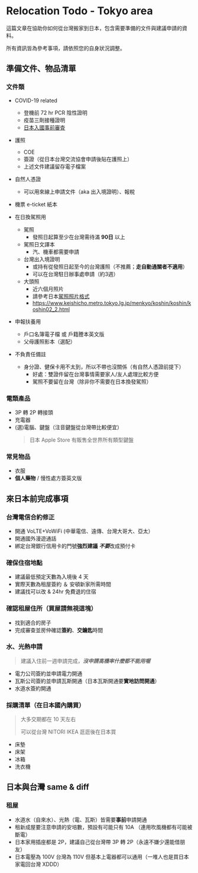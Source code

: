 # Relocation Todo - Tokyo area
這篇文章在協助你如何從台灣搬家到日本，包含需要準備的文件與建議申請的資料。

所有資訊皆為參考事項，請依照您的自身狀況調整。

準備文件、物品清單
----
### 文件類
- COVID-19 related
	- 登機前 72 hr PCR 陰性證明
	- 疫苗三劑接種證明
	- [日本入國事前審査](https://www.hco.mhlw.go.jp)
- 護照
	- COE
	- 簽證（從日本台灣交流協會申請後貼在護照上）
	- 上述文件建議留存電子檔案
- 自然人憑證
	- 可以用來線上申請文件（aka 出入境證明）、報稅
- 機票 e-ticket 紙本
- 在日換駕照用
	- 駕照
		- 發照日起算至少在台灣需待滿 **90日** 以上
	- 駕照日文譯本
		- 汽、機車都需要申請
	- 台灣出入境證明
		- 或持有從發照日起至今的台灣護照（不推薦；**走自動通關者不適用**）
		- 可以在台灣駐日辦事處申請（約3週）
	- 大頭照
		- 近六個月照片
		- 請參考日本[駕照照片格式](https://www.keishicho.metro.tokyo.lg.jp/menkyo/koshin/koshin/koshin02_2.html)
		- https://www.keishicho.metro.tokyo.lg.jp/menkyo/koshin/koshin/koshin02_2.html

- 申報扶養用
	- 戶口名簿電子檔 或 戶籍謄本英文版
	- 父母護照影本（選配）
	
- 不負責任備註
	- 身分證、健保卡用不太到，所以不帶也沒關係（有自然人憑證前提下）
		- 好處：雙證件留在台灣事情需要家人/友人處理比較方便
		- 駕照不要留在台灣（除非你不需要在日本換發駕照）

### 電類產品
- 3P 轉 2P 轉接頭
- 充電器
- (選)電腦、鍵盤（注音鍵盤從台灣帶比較便宜）
	> 日本 Apple Store 有販售全世界所有類型鍵盤

### 常見物品
- 衣服
- **個人藥物** / 慢性處方簽英文版

來日本前完成事項
----
### 台灣電信合約修正
- 開通 VoLTE+VoWiFi (中華電信、遠傳、台灣大哥大、亞太）
- 開通國外漫遊通話
- 綁定台灣銀行信用卡的門號**強烈建議** ***不要***改成預付卡

### 確保住宿地點
- 建議最低預定天數為入境後 4 天
- 實際天數為租屋簽約 ＆ 安頓新家所需時間
- 建議找可以改 & 24hr 免費退的住宿

### 確認租屋住所（買屋請無視這塊）
- 找到適合的房子
- 完成審查並房仲確認**簽約**、**交鑰匙**時間

### 水、光熱申請 
> 建議入住前一週申請完成，***沒申請高機率什麼都不能用喔***

- 電力公司簽約並申請電力開通
- 瓦斯公司簽約並申請瓦斯開通（日本瓦斯開通要**實地訪問開通**）
- 水道水簽約開通

### 採購清單（在日本國內購買）
> 大多交期都在 10 天左右<p>可以從台灣 NITORI IKEA 逛逛後在日本買

- 床墊
- 床架
- 冰箱
- 洗衣機


日本與台灣 same & diff
----
### 租屋
- 水道水（自來水）、光熱（電、瓦斯）皆需要**事前**申請開通
- 租新成屋要注意申請的安培數，預設有可能只有 10A （連用吹風機都有可能被斷電）
- 日本家用插座都是 2P，建議自己從台灣帶 3P 轉 2P（永遠不嫌少還能借朋友）
- 日本電壓為 100V 台灣為 110V 但基本上電器都可以通用（一堆人也是買日本家電回台灣 XDDD）
